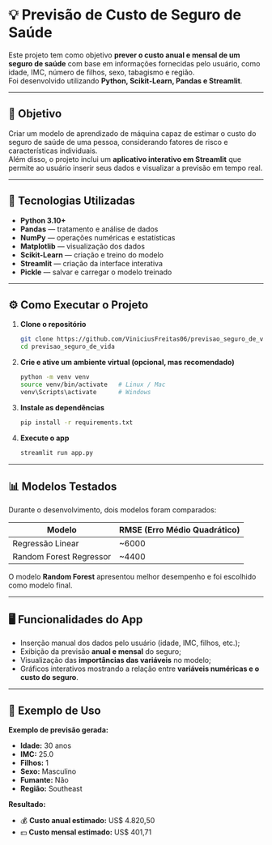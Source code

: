 # 💡 Previsão de Custo de Seguro de Saúde

Este projeto tem como objetivo **prever o custo anual e mensal de um seguro de saúde** com base em informações fornecidas pelo usuário, como idade, IMC, número de filhos, sexo, tabagismo e região.  
Foi desenvolvido utilizando **Python, Scikit-Learn, Pandas e Streamlit**.

---

## 🧠 Objetivo

Criar um modelo de aprendizado de máquina capaz de estimar o custo do seguro de saúde de uma pessoa, considerando fatores de risco e características individuais.  
Além disso, o projeto inclui um **aplicativo interativo em Streamlit** que permite ao usuário inserir seus dados e visualizar a previsão em tempo real.

---

## 🧩 Tecnologias Utilizadas

- **Python 3.10+**
- **Pandas** — tratamento e análise de dados  
- **NumPy** — operações numéricas e estatísticas  
- **Matplotlib** — visualização dos dados  
- **Scikit-Learn** — criação e treino do modelo  
- **Streamlit** — criação da interface interativa  
- **Pickle** — salvar e carregar o modelo treinado  

---

## ⚙️ Como Executar o Projeto

1. **Clone o repositório**
   ```bash
   git clone https://github.com/ViniciusFreitas06/previsao_seguro_de_vida.git
   cd previsao_seguro_de_vida
2. **Crie e ative um ambiente virtual (opcional, mas recomendado)**
    ```bash
    python -m venv venv
    source venv/bin/activate   # Linux / Mac
    venv\Scripts\activate      # Windows
3. **Instale as dependências**
    ```bash
    pip install -r requirements.txt
4. **Execute o app**
    ```bash
    streamlit run app.py
---

## 📊 Modelos Testados

Durante o desenvolvimento, dois modelos foram comparados:

| Modelo                 | RMSE (Erro Médio Quadrático) |
|-------------------------|------------------------------|
| Regressão Linear        | ~6000                        |
| Random Forest Regressor | ~4400                        |

O modelo **Random Forest** apresentou melhor desempenho e foi escolhido como modelo final.

---

## 🖥️ Funcionalidades do App

- Inserção manual dos dados pelo usuário (idade, IMC, filhos, etc.);
- Exibição da previsão **anual e mensal** do seguro;
- Visualização das **importâncias das variáveis** no modelo;
- Gráficos interativos mostrando a relação entre **variáveis numéricas e o custo do seguro**.

---

## 🧾 Exemplo de Uso

**Exemplo de previsão gerada:**

- **Idade:** 30 anos  
- **IMC:** 25.0  
- **Filhos:** 1  
- **Sexo:** Masculino  
- **Fumante:** Não  
- **Região:** Southeast  

**Resultado:**
- 💰 **Custo anual estimado:** US$ 4.820,50  
- 💵 **Custo mensal estimado:** US$ 401,71
